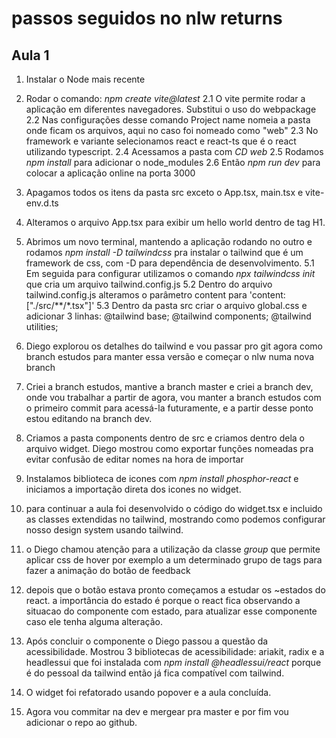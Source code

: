 # passos seguidos no nlw returns

## Aula 1
1. Instalar o Node mais recente
2. Rodar o comando: *npm create vite@latest*
2.1 O vite permite rodar a aplicação em diferentes navegadores. Substitui o uso do webpackage
2.2 Nas configurações desse comando Project name nomeia a pasta onde ficam os arquivos, aqui no caso foi nomeado como "web"
2.3 No framework e variante selecionamos react e react-ts que é o react utilizando typescript.
2.4 Acessamos a pasta com *CD web*
2.5 Rodamos *npm install* para adicionar o node_modules
2.6 Então *npm run dev* para colocar a aplicação online na porta 3000
3. Apagamos todos os itens da pasta src exceto o App.tsx, main.tsx e vite-env.d.ts
4. Alteramos o arquivo App.tsx para exibir um hello world dentro de tag H1.
5. Abrimos um novo terminal, mantendo a aplicação rodando no outro e rodamos *npm install -D tailwindcss* pra instalar o tailwind que é um framework de css, com -D para dependência de desenvolvimento. 
5.1 Em seguida para configurar utilizamos o comando *npx tailwindcss init* que cria um arquivo tailwind.config.js
5.2 Dentro do arquivo tailwind.config.js alteramos o parâmetro content para 'content: ["./src/**/*.tsx"]'
5.3 Dentro da pasta src criar o arquivo global.css e adicionar 3 linhas: @tailwind base; @tailwind components; @tailwind utilities;
6. Diego explorou os detalhes do tailwind e vou passar pro git agora como branch estudos para manter essa versão e começar o nlw numa nova branch
7. Criei a branch estudos, mantive a branch master e criei a branch dev, onde vou trabalhar a partir de agora, vou manter a branch estudos com o primeiro commit para acessá-la futuramente, e a partir desse ponto estou editando na branch dev.
8. Criamos a pasta components dentro de src e criamos dentro dela o arquivo widget. Diego mostrou como exportar funções nomeadas pra evitar confusão de editar nomes na hora de importar
9. Instalamos biblioteca de icones com *npm install phosphor-react* e iniciamos a importação direta dos icones no widget.
10. para continuar a aula foi desenvolvido o código do widget.tsx e incluido as classes extendidas no tailwind, mostrando como podemos configurar nosso design system usando tailwind.
11. o Diego chamou atenção para a utilização da classe *group* que permite aplicar css de hover por exemplo a um determinado grupo de tags para fazer a animação do botão de feedback
12. depois que o botão estava pronto começamos a estudar os ~estados do react. a importância do estado é porque o react fica observando a situacao do componente com estado, para atualizar esse componente caso ele tenha alguma alteração.

13. Após concluir o componente o Diego passou a questão da acessibilidade. Mostrou 3 bibliotecas de acessibilidade: ariakit, radix e a headlessui que foi instalada com *npm install @headlessui/react* porque é do pessoal da tailwind então já fica compatível com tailwind.

14. O widget foi refatorado usando popover e a aula concluída.

15. Agora vou commitar na dev e mergear pra master e por fim vou adicionar o repo ao github.